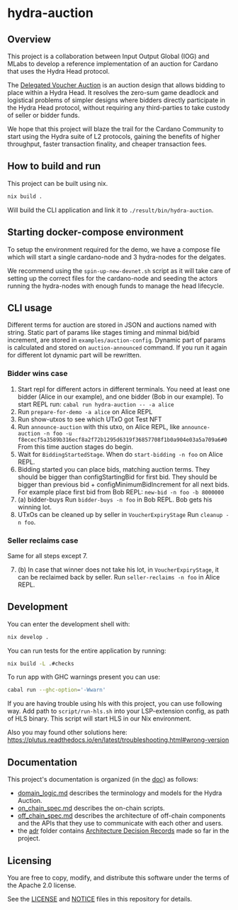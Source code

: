 # hydra-auction

## Overview

This project is a collaboration between Input Output Global (IOG) and MLabs
to develop a reference implementation of an auction for Cardano
that uses the Hydra Head protocol.

The [Delegated Voucher Auction](https://iohk.io/en/blog/posts/2023/01/20/implementing-auction-projects-using-hydra/)
is an auction design that allows bidding to place within a Hydra Head.
It resolves the zero-sum game deadlock and logistical problems of
simpler designs where bidders directly participate in the Hydra Head protocol,
without requiring any third-parties to take custody
of seller or bidder funds.

We hope that this project will blaze the trail for the Cardano Community
to start using the Hydra suite of L2 protocols,
gaining the benefits of higher throughput, faster transaction finality,
and cheaper transaction fees.

## How to build and run

This project can be built using nix.

```bash
nix build .
```

Will build the CLI application and link it to `./result/bin/hydra-auction`.

## Starting docker-compose environment

To setup the environment required for the demo, we have a compose file which will start a single cardano-node and 3 hydra-nodes for the delgates.

We recommend using the `spin-up-new-devnet.sh` script as it will take care of setting up the correct files for the cardano-node and seeding the actors running the hydra-nodes with enough funds to manage the head lifecycle.

## CLI usage

Different terms for auction are stored in JSON and auctions named with string.
Static part of params like stages timing and minmal bid/bid increment,
are stored in `examples/auction-config`.
Dynamic part of params is calculated and stored on `auction-announced` command.
If you run it again for different lot dynamic part will be rewritten.

### Bidder wins case

1. Start repl for different actors in different terminals.
   You need at least one bidder (Alice in our example),
   and one bidder (Bob in our example).
   To start REPL run:
   `cabal run hydra-auction -- -a alice`
2. Run `prepare-for-demo -a alice` on Alice REPL
3. Run show-utxos to see which UTxO got Test NFT
4. Run `announce-auction` with this utxo, on Alice REPL, like
   `announce-auction -n foo -u f8ececf5a3589b316ecf8a2f72b1295d6319f36857708f1b0a904e03a5a709a6#0`
   From this time auction stages do begin.
5. Wait for `BiddingStartedStage`.
   When do `start-bidding -n foo` on Alice REPL.
6. Bidding started you can place bids, matching auction terms.
   They should be bigger than configStartingBid for first bid.
   They should be bigger than previous bid + configMinimumBidIncrement for
   all next bids.
   For example place first bid from Bob REPL:
   `new-bid -n foo -b 8000000`
7. (a) bidder-buys
   Run `bidder-buys -n foo` in Bob REPL.
   Bob gets his winning lot.
8. UTxOs can be cleaned up by seller in `VoucherExpiryStage`
   Run `cleanup -n foo`.

### Seller reclaims case


Same for all steps except 7.

7. (b) In case that winner does not take his lot, in `VoucherExpiryStage`,
   it can be reclaimed back by seller.
   Run `seller-reclaims -n foo` in Alice REPL.

## Development

You can enter the development shell with:

```bash
nix develop .
```

You can run tests for the entire application by running:

```bash
nix build -L .#checks
```

To run app with GHC warnings present you can use:

```bash
cabal run --ghc-option='-Wwarn'
```

If you are having trouble using hls with this project, you can use following
way. Add path to `script/run-hls.sh` into your LSP-extension config,
as path of HLS binary. This script will start HLS in our Nix environment.

Also you may found other solutions here:
https://plutus.readthedocs.io/en/latest/troubleshooting.html#wrong-version

## Documentation

This project's documentation is organized (in the [doc](doc)) as follows:

- [domain_logic.md](doc/domain_logic.md) describes the terminology and models
for the Hydra Auction.
- [on_chain_spec.md](doc/on_chain_spec.md) describes the on-chain scripts.
- [off_chain_spec.md](doc/off_chain_spec.md) describes the architecture of off-chain components
and the APIs that they use to communicate with each other
and users.
- the [adr](doc/adr) folder contains [Architecture Decision Records](https://adr.github.io/) made so far in the project.

## Licensing

You are free to copy, modify, and distribute this software
under the terms of the Apache 2.0 license.

See the [LICENSE](/LICENSE) and [NOTICE](/NOTICE) files in this repository for details.

